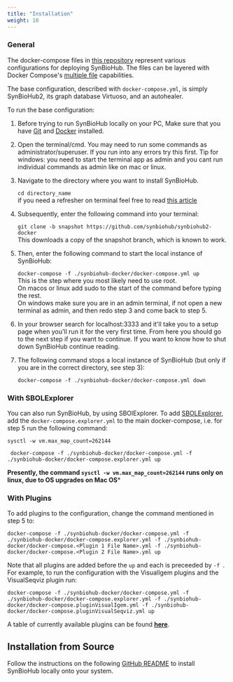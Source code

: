 ```yaml
---
title: "Installation"
weight: 10
---
```


### General
The docker-compose files in [this repository](https://github.com/SynBioHub/synbiohub2-docker) represent various configurations for deploying SynBioHub.
The files can be layered with Docker Compose's [multiple file](https://docs.docker.com/compose/reference/overview/#specifying-multiple-compose-file) capabilities. 

The base configuration, described with `docker-compose.yml`, is simply SynBioHub2, its graph database Virtuoso, and an autohealer.

To run the base configuration:

1. Before trying to run SynBioHub locally on your PC, Make sure that you have [Git](https://git-scm.com/downloads) and [Docker](https://docs.docker.com/get-started/get-docker/) installed.

2. Open the terminal/cmd. You may need to run some commands as administrator/superuser. If you run into any errors try this first. Tip for windows: you need to start the terminal app as admin and you cant run individual commands as admin like on mac or linux.

3. Navigate to the directory where you want to install SynBioHub.
   
   	```cd directory_name``` \
   if you need a refresher on terminal feel free to read [this article](https://www.lifewire.com/change-directories-in-command-prompt-5185508)

4. Subsequently, enter the following command into your terminal:

	```git clone -b snapshot https://github.com/synbiohub/synbiohub2-docker``` \
   This downloads a copy of the snapshot branch, which is known to work.

5. Then, enter the following command to start the local instance of SynBioHub:
      
        
	```docker-compose -f ./synbiohub-docker/docker-compose.yml up```\
   This is the step where you most likely need to use root. \
   On macos or linux add sudo to the start of the command before typing the rest. \
   On windows make sure you are in an admin terminal, if not open a new terminal as admin, and then redo step 3 and come back to step 5.

   
6. In your browser search for localhost:3333 and it'll take you to a setup page when you'll run it for the very first time. From here you should go to the next step if you want to continue. If you want to know how to shut down SynBioHub continue reading.

7. The following command stops a local instance of SynBioHub (but only if you are in the correct directory, see step 3):

      ```docker-compose -f ./synbiohub-docker/docker-compose.yml down```
  	

### With SBOLExplorer
You can also run SynBioHub, by using SBOlExplorer.
To add [SBOLExplorer](https://github.com/michael13162/SBOLExplorer), add the `docker-compose.explorer.yml` to the main docker-compose, i.e. for step 5 run the following command: 

``` sysctl -w vm.max_map_count=262144 ```

``` docker-compose -f ./synbiohub-docker/docker-compose.yml -f ./synbiohub-docker/docker-compose.explorer.yml up```

**Presently, the command ```sysctl -w vm.max_map_count=262144``` runs only on linux, due to OS upgrades on Mac OS***
### With Plugins
To add plugins to the configuration, change the command mentioned in step 5 to: 

``` docker-compose -f ./synbiohub-docker/docker-compose.yml -f ./synbiohub-docker/docker-compose.explorer.yml -f ./synbiohub-docker/docker-compose.<Plugin 1 File Name>.yml -f ./synbiohub-docker/docker-compose.<Plugin 2 File Name>.yml up ```

Note that all plugins are added before the `up` and each is preceeded by `-f `. For example, to run the configuration with the VisualIgem plugins and the VisualSeqviz plugin run:

```docker-compose -f ./synbiohub-docker/docker-compose.yml -f ./synbiohub-docker/docker-compose.explorer.yml -f ./synbiohub-docker/docker-compose.pluginVisualIgem.yml -f ./synbiohub-docker/docker-compose.pluginVisualSeqviz.yml up```

A table of currently available plugins can be found **[here](https://synbiohub.github.io/synbiohub-docker/#plugins)**.





## Installation from Source

Follow the instructions on the following [GitHub README](https://github.com/synbiohub/synbiohub) to install SynBioHub locally onto your system. 



